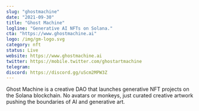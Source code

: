```yaml
---
slug: "ghostmachine"
date: "2021-09-30"
title: "Ghost Machine"
logline: "Generative AI NFTs on Solana."
cta: "https://www.ghostmachine.ai"
logo: /img/gm-logo.svg
category: nft
status: Live
website: https://www.ghostmachine.ai
twitter: https://mobile.twitter.com/ghostartmachine
telegram:
discord: https://discord.gg/uScm2MPW3Z
---
```


Ghost Machine is a creative DAO that launches generative NFT projects on the Solana blockchain. No avatars or monkeys, just curated creative artwork pushing the boundaries of AI and generative art.
